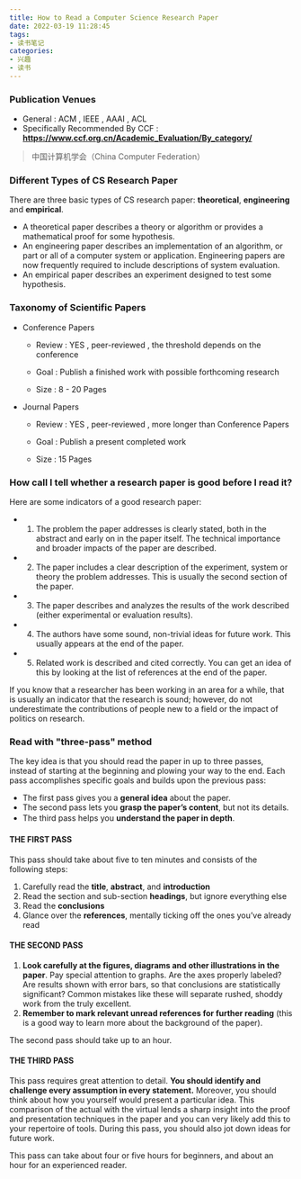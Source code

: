 ```yaml
---
title: How to Read a Computer Science Research Paper
date: 2022-03-19 11:28:45
tags:
- 读书笔记
categories: 
- 兴趣
- 读书
---
```


### Publication Venues

- General : ACM , IEEE , AAAI , ACL
- Specifically Recommended By CCF : **https://www.ccf.org.cn/Academic_Evaluation/By_category/**

> 中国计算机学会（China Computer Federation）



### Different Types of CS Research Paper

There are three basic types of CS research paper: **theoretical**, **engineering** and **empirical**.

- A theoretical paper describes a theory or algorithm or provides a mathematical proof for some hypothesis.
- An engineering paper describes an implementation of an algorithm, or part or all of a computer system or application. Engineering papers are now frequently required to include descriptions of system evaluation.
- An empirical paper describes an experiment designed to test some hypothesis.

<!-- more -->



### Taxonomy of Scientific Papers

- Conference Papers

  - Review : YES , peer-reviewed , the threshold depends on the conference

  - Goal : Publish a finished work with possible forthcoming research

  - Size : 8 - 20 Pages

- Journal Papers

  - Review : YES , peer-reviewed , more longer than Conference Papers

  - Goal : Publish a present completed work

  - Size : 15 Pages



### How call I tell whether a research paper is good before I read it?

Here are some indicators of a good research paper:

- 1) The problem the paper addresses is clearly stated, both in the abstract and early on in the paper itself. The technical importance and broader impacts of the paper are described. 

- 2) The paper includes a clear description of the experiment, system or theory the problem addresses. This is usually the second section of the paper. 

- 3) The paper describes and analyzes the results of the work described (either experimental or evaluation results).

- 4) The authors have some sound, non-trivial ideas for future work. This usually appears at the end of the paper. 

- 5) Related work is described and cited correctly. You can get an idea of this by looking at the list of references at the end of the paper. 

If you know that a researcher has been working in an area for a while, that is usually an indicator that the research is sound; however, do not underestimate the contributions of people new to a field or the impact of politics on research.



### Read with "three-pass" method

The key idea is that you should read the paper in up to three passes, instead of starting at the beginning and plowing your way to the end. Each pass accomplishes specific goals and builds upon the previous pass:

- The first pass gives you a **general idea** about the paper.
- The second pass lets you **grasp the paper’s content**, but not its details. 
- The third pass helps you **understand the paper in depth**.　



#### THE FIRST PASS

This pass should take about five to ten minutes and consists of the following steps:

1.  Carefully read the **title**, **abstract**, and **introduction** 
2.  Read the section and sub-section **headings**, but ignore everything else 
3.  Read the **conclusions**
4.  Glance over the **references**, mentally ticking off the ones you’ve already read



#### THE SECOND PASS

1. **Look carefully at the figures, diagrams and other illustrations in the paper**. Pay special attention to graphs. Are the axes properly labeled? Are results shown with error bars, so that conclusions are statistically significant? Common mistakes like these will separate rushed, shoddy work from the truly excellent. 
2. **Remember to mark relevant unread references for further reading** (this is a good way to learn more about the background of the paper).

The second pass should take up to an hour.



#### THE THIRD PASS

This pass requires great attention to detail. **You should identify and challenge every assumption in every statement.** Moreover, you should think about how you yourself would present a particular idea. This comparison of the actual with the virtual lends a sharp insight into the proof and presentation techniques in the paper and you can very likely add this to your repertoire of tools. During this pass, you should also jot down ideas for future work.

This pass can take about four or five hours for beginners, and about an hour for an experienced reader.